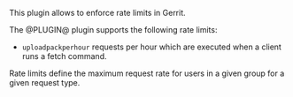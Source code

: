 This plugin allows to enforce rate limits in Gerrit.

The @PLUGIN@ plugin supports the following rate limits:

* `uploadpackperhour` requests per hour which are executed when a client runs a fetch command.

Rate limits define the maximum request rate for users in a given group
for a given request type.
